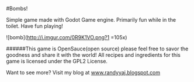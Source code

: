 #Bombs!

Simple game made with Godot Game engine. Primarily fun while in the toilet.
Have fun playing!

![bomb](http://i.imgur.com/0R9K1VO.png?1 =105x)


######This game is OpenSauce(open source) please feel free to savor the goodness and share it with the world! All recipes and ingredients for this game is licensed under the GPL2 License.


Want to see more?
Visit my blog at www.randyyaj.blogspot.com
